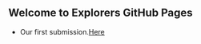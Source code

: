 ## Welcome to Explorers GitHub Pages

+ Our first submission.[Here](files/OSYM_DATA_EXAMINATION.html)

